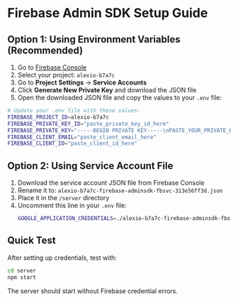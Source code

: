 # Firebase Admin SDK Setup Guide

## Option 1: Using Environment Variables (Recommended)

1. Go to [Firebase Console](https://console.firebase.google.com/)
2. Select your project: `alexio-b7a7c`
3. Go to **Project Settings** → **Service Accounts**
4. Click **Generate New Private Key** and download the JSON file
5. Open the downloaded JSON file and copy the values to your `.env` file:

```bash
# Update your .env file with these values:
FIREBASE_PROJECT_ID=alexio-b7a7c
FIREBASE_PRIVATE_KEY_ID="paste_private_key_id_here"
FIREBASE_PRIVATE_KEY="-----BEGIN PRIVATE KEY-----\nPASTE_YOUR_PRIVATE_KEY_HERE\n-----END PRIVATE KEY-----\n"
FIREBASE_CLIENT_EMAIL="paste_client_email_here"
FIREBASE_CLIENT_ID="paste_client_id_here"
```

## Option 2: Using Service Account File

1. Download the service account JSON file from Firebase Console
2. Rename it to: `alexio-b7a7c-firebase-adminsdk-fbsvc-313e56ff3d.json`
3. Place it in the `/server` directory
4. Uncomment this line in your `.env` file:
   ```bash
   GOOGLE_APPLICATION_CREDENTIALS=./alexio-b7a7c-firebase-adminsdk-fbsvc-313e56ff3d.json
   ```

## Quick Test

After setting up credentials, test with:
```bash
cd server
npm start
```

The server should start without Firebase credential errors.